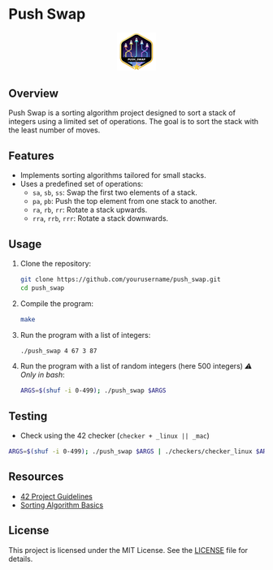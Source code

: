 # Push Swap

<p align="center">
	<img src="img/push_swapm.png" alt="Push Swap Badge" width="15%">
</p>


## Overview
Push Swap is a sorting algorithm project designed to sort a stack of integers using a limited set of operations. The goal is to sort the stack with the least number of moves.

## Features
- Implements sorting algorithms tailored for small stacks.
- Uses a predefined set of operations:
	- `sa`, `sb`, `ss`: Swap the first two elements of a stack.
	- `pa`, `pb`: Push the top element from one stack to another.
	- `ra`, `rb`, `rr`: Rotate a stack upwards.
	- `rra`, `rrb`, `rrr`: Rotate a stack downwards.

## Usage
1. Clone the repository:
	 ```bash
	 git clone https://github.com/yourusername/push_swap.git
	 cd push_swap
	 ```
2. Compile the program:
	 ```bash
	 make
	 ```
3. Run the program with a list of integers:
	 ```bash
	 ./push_swap 4 67 3 87
	 ```
4. Run the program with a list of random integers (here 500 integers) _⚠️ Only in bash_:
	 ```bash
	 ARGS=$(shuf -i 0-499); ./push_swap $ARGS
	 ```

## Testing

- Check using the 42 checker (`checker + _linux || _mac`)
```bash
ARGS=$(shuf -i 0-499); ./push_swap $ARGS | ./checkers/checker_linux $ARGS
```

## Resources
- [42 Project Guidelines](https://projects.intra.42.fr)
- [Sorting Algorithm Basics](https://en.wikipedia.org/wiki/Sorting_algorithm)


## License

This project is licensed under the MIT License. See the [LICENSE](LICENSE) file for details.
